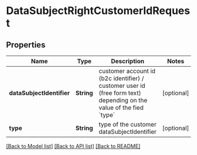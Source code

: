 # DataSubjectRightCustomerIdRequest

## Properties
Name | Type | Description | Notes
------------ | ------------- | ------------- | -------------
**dataSubjectIdentifier** | **String** | customer account id (b2c identifier) / customer user id (free form text) depending on the value of the fied &#x60;type&#x60; | [optional] 
**type** | **String** | type of the customer dataSubjectIdentifier | [optional] 

[[Back to Model list]](../README.md#documentation-for-models) [[Back to API list]](../README.md#documentation-for-api-endpoints) [[Back to README]](../README.md)


